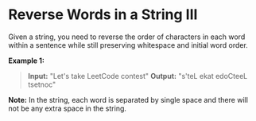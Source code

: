 # Reverse Words in a String III
Given a string, you need to reverse the order of characters in each word within a sentence while still preserving whitespace and initial word order.

**Example 1:**

>**Input:** "Let's take LeetCode contest"
>**Output:** "s'teL ekat edoCteeL tsetnoc"

**Note:** In the string, each word is separated by single space and there will not be any extra space in the string.
